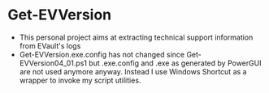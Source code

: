 # Get-EVVersion
-  This personal project aims at extracting technical support information from EVault's logs
-  Get-EVVersion.exe.config has not changed since Get-EVVersion04_01.ps1 but .exe.config and .exe as generated by PowerGUI are not used anymore anyway. Instead I use Windows Shortcut as a wrapper to invoke my script utilities.
